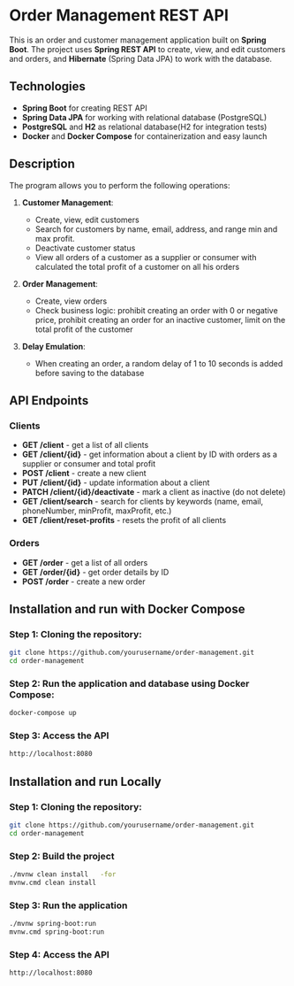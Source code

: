 # Order Management REST API

This is an order and customer management application built on **Spring Boot**.
The project uses **Spring REST API** to create, view, and edit customers and orders,
and **Hibernate** (Spring Data JPA) to work with the database.

## Technologies

- **Spring Boot** for creating REST API
- **Spring Data JPA** for working with relational database (PostgreSQL)
- **PostgreSQL** and **H2** as relational database(H2 for integration tests)
- **Docker** and **Docker Compose** for containerization and easy launch

## Description

The program allows you to perform the following operations:

1. **Customer Management**:
    - Create, view, edit customers
    - Search for customers by name, email, address, and range min and max profit.
    - Deactivate customer status
    - View all orders of a customer as a supplier or consumer with calculated the total profit of a customer on all his orders

2. **Order Management**:
    - Create, view orders
    - Check business logic: prohibit creating an order with 0 or negative price, prohibit creating an order for an inactive customer, limit on the total profit of the customer

3. **Delay Emulation**:
    - When creating an order, a random delay of 1 to 10 seconds is added before saving to the database

## API Endpoints

### Clients

- **GET /client** - get a list of all clients
- **GET /client/{id}** - get information about a client by ID with orders as a supplier or consumer and total profit
- **POST /client** - create a new client
- **PUT /client/{id}** - update information about a client
- **PATCH /client/{id}/deactivate** - mark a client as inactive (do not delete)
- **GET /client/search** - search for clients by keywords (name, email, phoneNumber, minProfit, maxProfit, etc.)
- **GET /client/reset-profits** - resets the profit of all clients

### Orders

- **GET /order** - get a list of all orders
- **GET /order/{id}** - get order details by ID
- **POST /order** - create a new order

## Installation and run with Docker Compose

### Step 1: Cloning the repository:

```bash
git clone https://github.com/yourusername/order-management.git
cd order-management
```

### Step 2: Run the application and database using Docker Compose:
```bash
docker-compose up
```

### Step 3: Access the API
```bash
http://localhost:8080
```

## Installation and run Locally

### Step 1: Cloning the repository:

```bash
git clone https://github.com/yourusername/order-management.git
cd order-management
```

### Step 2: Build the project
```bash
./mvnw clean install   -for 
mvnw.cmd clean install
```

### Step 3: Run the application
```bash
./mvnw spring-boot:run
mvnw.cmd spring-boot:run
```

### Step 4: Access the API
```bash
http://localhost:8080
```
